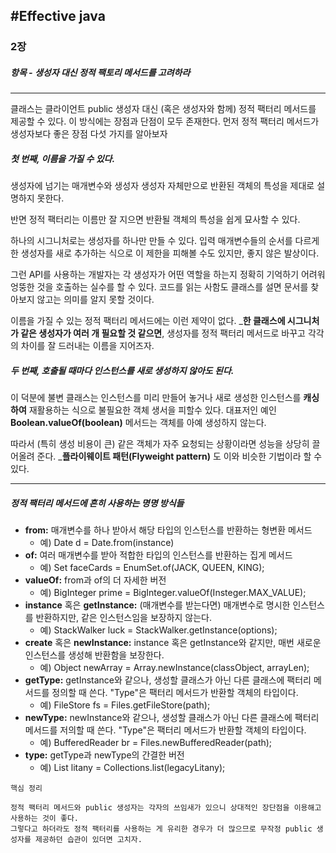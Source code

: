 #Effective java
--------------------------
### 2장
##### 항목 - 생성자 대신 정적 팩토리 메서드를 고려하라
---
클래스는 클라이언트 public 생성자 대신 (혹은 생성자와 함께) 정적 팩터리 메서드를 제공할 수 있다.
이 방식에는 장점과 단점이 모두 존재한다. 먼저 정적 팩터리 메서드가 생성자보다 좋은 장점 다섯 가지를 알아보자

##### 첫 번째, 이름을 가질 수 있다.
 생성자에 넘기는 매개변수와 생성자 생성자 자체만으로 반환된 객체의 특성을 제대로 설명하지 못한다.
 
반면 정적 팩터리는 이름만 잘 지으면 반환될 객체의 특성을 쉽게 묘사할 수 있다.

 하나의 시그니처로는 생성자를 하나만 만들 수 있다. 입력 매개변수들의 순서를 다르게 한 생성자를 새로 추가하는 식으로 이 제한을 피해볼 수도 있지만,
좋지 않은 발상이다. 

그런 API를 사용하는 개발자는 각 생성자가 어떤 역할을 하는지 정확히 기억하기 어려워 엉뚱한 것을 호출하는 실수를 할 수 있다.
코드를 읽는 사함도 클래스를 설면 문서를 찾아보지 않고는 의미를 알지 못할 것이다.

이름을 가질 수 있는 정적 팩터리 메서드에는 이런 제약이 없다. ___한 클래스에 시그니처가 같은 생성자가 여러 개 필요할 것 같으면__, 생성자를 정적 팩터리 메서드로 바꾸고 각각의 차이를 잘 드러내는 이름을 지어즈자.

##### 두 번째, 호출될 때마다 인스턴스를 새로 생성하지 않아도 된다.
 이 덕분에 불변 클래스는 인스턴스를 미리 만들어 놓거나 새로 생성한 인스턴스를 __캐싱하여__ 재활용하는 식으로 불필요한 객체 생서을 피할수 있다. 대표저인 예인 __Boolean.valueOf(boolean)__ 메서드는 객체를 아예 생성하지 않는다.

 따라서 (특히 생성 비용이 큰) 같은 객체가 자주 요청되는 상황이라면 성능을 상당히 끌어올려 준다. ___플라이웨이트 패턴(Flyweight pattern)__ 도 이와 비슷한 기법이라 할 수 있다.

------------------------------
##### 정적 팩터리 메서드에 흔히 사용하는 명명 방식들

* __from:__ 매개변수를 하나 받아서 해당 타입의 인스턴스를 반환하는 형변환 메서드
  * 예) Date d = Date.from(instance)
* __of:__ 여러 매개변수를 받아 적합한 타입의 인스턴스를 반환하는 집게 메서드
  * 예) Set<Rank> faceCards = EnumSet.of(JACK, QUEEN, KING);
* __valueOf:__ from과 of의 더 자세한 버전
  * 예) BigInteger prime = BigInteger.valueOf(Insteger.MAX_VALUE);
* __instance__ 혹은 __getInstance:__ (매개변수를 받는다면) 매개변수로 명시한 인스턴스를 반환하지만, 같은 인스턴스임을 보장하지 않는다.
  * 예) StackWalker luck = StackWalker.getInstance(options);
* __create__ 혹은 __newInstance:__ instance 혹은 getInstance와 같지만, 매번 새로운 인스턴스를 생성해 반환함을 보장한다.
  * 예) Object newArray = Array.newInstance(classObject, arrayLen);
* __getType:__ getInstance와 같으나, 생성할 클래스가 아닌 다른 클래스에 팩터리 메서드를 정의할 때 쓴다. "Type"은 팩터리 메서드가 반환할 객체의 타입이다.
  * 예) FileStore fs = Files.getFileStore(path);
* __newType:__ newInstance와 같으나, 생성할 클래스가 아닌 다른 클래스에 팩터리 메서드를 저의할 때 쓴다. "Type"은 팩터리 메서드가 반환할 객체의 타입이다.
  * 예) BufferedReader br = Files.newBufferedReader(path);
* __type:__ getType과 newType의 간결한 버전
  * 예) List<Complaint> litany = Collections.list(legacyLitany);

```
핵심 정리

정적 팩터리 메서드와 public 생성자는 각자의 쓰임새가 있으니 상대적인 장단점을 이용해고 사용하는 것이 좋다.
그렇다고 하더라도 정적 팩터리를 사용하는 게 유리한 경우가 더 많으므로 무작정 public 생성자를 제공하던 습관이 있더면 고치자.
```
 

